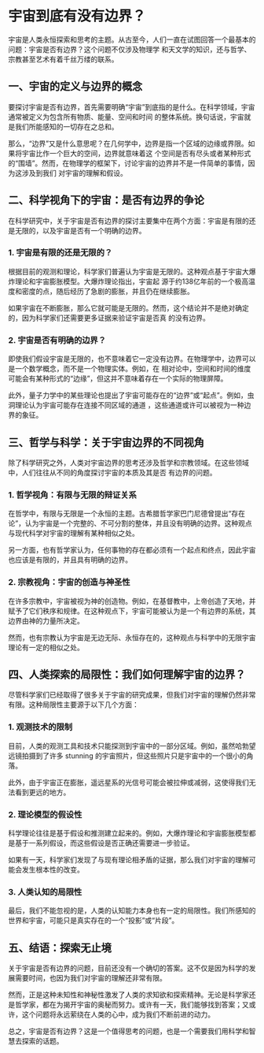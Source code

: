# 宇宙到底有没有边界？

宇宙是人类永恒探索和思考的主题。从古至今，人们一直在试图回答一个最基本的问题：宇宙是否有边界？这个问题不仅涉及物理学
和天文学的知识，还与哲学、宗教甚至艺术有着千丝万缕的联系。

## 一、宇宙的定义与边界的概念

要探讨宇宙是否有边界，首先需要明确“宇宙”到底指的是什么。在科学领域，宇宙通常被定义为包含所有物质、能量、空间和时间
的整体系统。换句话说，宇宙就是我们所能感知的一切存在之总和。

那么，“边界”又是什么意思呢？在几何学中，边界是指一个区域的边缘或界限。如果将宇宙比作一个巨大的空间，边界就意味着这
个空间是否有尽头或者某种形式的“围墙”。然而，在物理学的框架下，讨论宇宙的边界并不是一件简单的事情，因为这涉及到我们
对宇宙的理解和假设。

## 二、科学视角下的宇宙：是否有边界的争论

在科学研究中，关于宇宙是否有边界的探讨主要集中在两个方面：宇宙是有限的还是无限的，以及宇宙是否有一个明确的边界。

### 1. 宇宙是有限的还是无限的？

根据目前的观测和理论，科学家们普遍认为宇宙是无限的。这种观点基于宇宙大爆炸理论和宇宙膨胀模型。大爆炸理论指出，宇宙起
源于约138亿年前的一个极高温度和密度的点，随后经历了急剧的膨胀，并且仍在继续膨胀。

如果宇宙在不断膨胀，那么它就可能是无限的。然而，这个结论并不是绝对确定的，因为科学家们还需要更多证据来验证宇宙是否真
的没有边界。

### 2. 宇宙是否有明确的边界？

即使我们假设宇宙是无限的，也不意味着它一定没有边界。在物理学中，边界可以是一个数学概念，而不是一个物理实体。例如，在
相对论中，空间和时间的维度可能会有某种形式的“边缘”，但这并不意味着存在一个实际的物理屏障。

此外，量子力学中的某些理论也提出了宇宙可能存在的“边界”或“起点”。例如，虫洞理论认为宇宙可能存在连接不同区域的通道
，这些通道或许可以被视为一种边界的象征。

## 三、哲学与科学：关于宇宙边界的不同视角

除了科学研究之外，人类对宇宙边界的思考还涉及哲学和宗教领域。在这些领域中，人们往往从不同的角度探讨宇宙的本质及其是否
有边界的问题。

### 1. 哲学视角：有限与无限的辩证关系

在哲学中，有限与无限是一个永恒的主题。古希腊哲学家巴门尼德曾提出“存在论”，认为宇宙是一个完整的、不可分割的整体，并且没有明确的边界。这种观点与现代科学对宇宙的理解有某种相似之处。

另一方面，也有哲学家认为，任何事物的存在都必须有一个起点和终点，因此宇宙也应该是有限的，并且具有明确的边界。

### 2. 宗教视角：宇宙的创造与神圣性

在许多宗教中，宇宙被视为神的创造物。例如，在基督教中，上帝创造了天地，并赋予了它们秩序和规律。在这种观点下，宇宙可能被认为是一个有边界的系统，其边界由神的力量所决定。

然而，也有宗教认为宇宙是无边无际、永恒存在的，这种观点与科学中的无限宇宙理论有一定的相似之处。

## 四、人类探索的局限性：我们如何理解宇宙的边界？

尽管科学家们已经取得了很多关于宇宙的研究成果，但我们对宇宙的理解仍然非常有限。这种局限性主要源于以下几个方面：

### 1. 观测技术的限制

目前，人类的观测工具和技术只能探测到宇宙中的一部分区域。例如，虽然哈勃望远镜拍摄到了许多 stunning 的宇宙照片，但这些照片只是宇宙中的一个很小的角落。

此外，由于宇宙正在膨胀，遥远星系的光信号可能会被拉伸或减弱，这使得我们无法看到更远的地方。

### 2. 理论模型的假设性

科学理论往往是基于假设和推测建立起来的。例如，大爆炸理论和宇宙膨胀模型都是基于一系列假设，而这些假设是否正确还需要进一步验证。

如果有一天，科学家们发现了与现有理论相矛盾的证据，那么我们对宇宙的理解可能会发生根本性的改变。

### 3. 人类认知的局限性

最后，我们不能忽视的是，人类的认知能力本身也有一定的局限性。我们所感知的世界和宇宙，可能只是真实存在的一个“投影”或“片段”。

## 五、结语：探索无止境

关于宇宙是否有边界的问题，目前还没有一个确切的答案。这不仅是因为科学的发展需要时间，也因为我们对宇宙的理解还非常有限。

然而，正是这种未知性和神秘性激发了人类的求知欲和探索精神。无论是科学家还是哲学家，都在为揭开宇宙的奥秘而努力。或许有一天，我们能够找到答案；又或许，这个问题将永远萦绕在人类的心中，成为我们不断前进的动力。

总之，宇宙是否有边界？这是一个值得思考的问题，也是一个需要我们用科学和智慧去探索的话题。